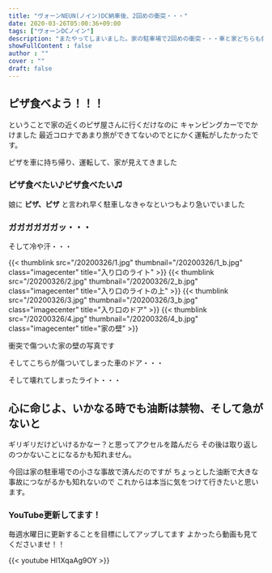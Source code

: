 ```yaml
---
title: "ヴォーンNEUN(ノイン)DC納車後、2回めの衝突・・・"
date: 2020-03-26T05:00:36+09:00
tags: ["ヴォーンDCノイン"]
description: "またやってしまいました。家の駐車場で2回めの衝突・・・車と家どちらも傷つきました・・・orz"
showFullContent : false
author : ""
cover : ""
draft: false
---
```


## ピザ食べよう！！！

ということで家の近くのピザ屋さんに行くだけなのに
キャンピングカーででかけました
最近コロナであまり旅ができてないのでとにかく運転がしたかったです。

ピザを車に持ち帰り、運転して、家が見えてきました

### ピザ食べたい♪ピザ食べたい♫

娘に **ピザ、ピザ** と言われ早く駐車しなきゃなといつもより急いでいました

### ガガガガガガッ・・・

そして冷や汗・・・

{{< thumblink src="/20200326/1.jpg" thumbnail="/20200326/1_b.jpg" class="imagecenter" title="入り口のライト" >}}
{{< thumblink src="/20200326/2.jpg" thumbnail="/20200326/2_b.jpg" class="imagecenter" title="入り口のライトの上" >}}
{{< thumblink src="/20200326/3.jpg" thumbnail="/20200326/3_b.jpg" class="imagecenter" title="入り口のドア" >}}
{{< thumblink src="/20200326/4.jpg" thumbnail="/20200326/4_b.jpg" class="imagecenter" title="家の壁" >}}

衝突で傷ついた家の壁の写真です

そしてこちらが傷ついてしまった車のドア・・・

そして壊れてしまったライト・・・


## 心に命じよ、いかなる時でも油断は禁物、そして急がないと

ギリギリだけどいけるかなー？と思ってアクセルを踏んだら
その後は取り返しのつかないことになるかも知れません。

今回は家の駐車場での小さな事故で済んだのですが
ちょっとした油断で大きな事故につながるかも知れないので
これからは本当に気をつけて行きたいと思います。

### YouTube更新してます！

毎週水曜日に更新することを目標にしてアップしてます
よかったら動画も見てくださいませ！！

{{< youtube Hl1XqaAg9OY >}}
